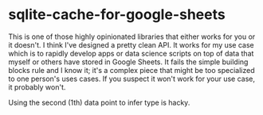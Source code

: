 
# sqlite-cache-for-google-sheets

This is one of those highly opinionated libraries that either works for you or it doesn't. I think I've designed a pretty clean API. It works for my use case which is to rapidly develop apps or data science scripts on top of data that myself or others have stored in Google Sheets. It fails the simple building blocks rule and I know it; it's a complex piece that might be too specialized to one person's uses cases. If you suspect it won't work for your use case, it probably won't.

Using the second (1th) data point to infer type is hacky.
